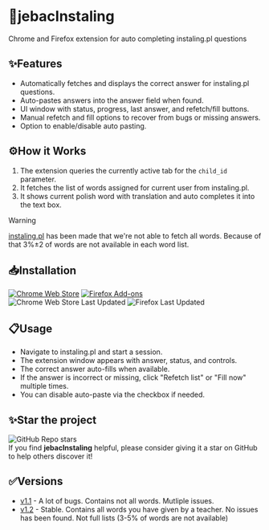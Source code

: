 # 🖕jebacInstaling

Chrome and Firefox extension for auto completing instaling.pl questions

## ✨Features

- Automatically fetches and displays the correct answer for instaling.pl questions.
- Auto-pastes answers into the answer field when found.
- UI window with status, progress, last answer, and refetch/fill buttons.
- Manual refetch and fill options to recover from bugs or missing answers.
- Option to enable/disable auto pasting.

## ⚙️How it Works

1. The extension queries the currently active tab for the `child_id` parameter.
2. It fetches the list of words assigned for current user from instaling.pl.
3. It shows current polish word with translation and auto completes it into the text box.

> [!WARNING]
> [instaling.pl](https://instaling.pl) has been made that we're not able to fetch all words. Because of that 3%±2 of words are not available in each word list.

## 📥Installation

[![Chrome Web Store](https://img.shields.io/badge/Chrome%20Web%20Store-Install-blue?logo=google-chrome&logoColor=white)](https://chromewebstore.google.com/detail/jebacinstaling/bffkngclimjbnbklboobnfifmdmiopli) [![Firefox Add-ons](https://img.shields.io/badge/Firefox%20Add--ons-Install-orange?logo=firefox-browser&logoColor=white)](https://addons.mozilla.org/en-US/firefox/addon/jebacinstaling/)
<br>
![Chrome Web Store Last Updated](https://img.shields.io/chrome-web-store/last-updated/bffkngclimjbnbklboobnfifmdmiopli) ![Firefox Last Updated](https://img.shields.io/badge/dynamic/regex?label=last%20updated&url=https%3A%2F%2Faddons.mozilla.org%2Fen-US%2Ffirefox%2Faddon%2Fjebacinstaling%2Fversions%2F&search=Latest%20version%5B%5Cs%5CS%5D%2A%3FReleased%5Cs%2B%28%5BA-Za-z%5D%2B%5Cs%2B%5Cd%7B1%2C2%7D%2C%5Cs%2B%5Cd%7B4%7D%29&replace=%241)





## 📋Usage

- Navigate to instaling.pl and start a session.
- The extension window appears with answer, status, and controls.
- The correct answer auto-fills when available.
- If the answer is incorrect or missing, click "Refetch list" or "Fill now" multiple times.
- You can disable auto-paste via the checkbox if needed.

## ✨Star the project
![GitHub Repo stars](https://img.shields.io/github/stars/jurek-zsl/jebacInstaling)
<br>
If you find **jebacInstaling** helpful, please consider giving it a star on GitHub to help others discover it!

## ✅Versions

- [v1.1](https://github.com/jurek-zsl/jebacInstaling/releases/tag/v1.2) - A lot of bugs. Contains not all words. Mutliple issues.
- [v1.2](https://github.com/jurek-zsl/jebacInstaling/releases/tag/RELEASE) - Stable. Contains all words you have given by a teacher. No issues has been found. Not full lists (3-5% of words are not available)
